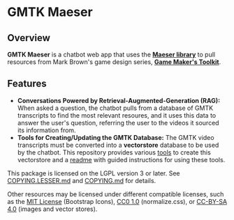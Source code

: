 # GMTK Maeser
## Overview
**GMTK Maeser** is a chatbot web app that uses the [**Maeser library**](https://github.com/byu-cpe/Maeser) to pull resources from Mark Brown's game design series, [**Game Maker's Toolkit**](https://www.youtube.com/playlist?list=PLc38fcMFcV_s7Lf6xbeRfWYRt7-Vmi_X9).

## Features
- **Conversations Powered by Retrieval-Augmented-Generation (RAG):** When asked a question, the chatbot pulls from a database of GMTK transcripts to find the most relevant resoures, and it uses this data to answer the user's question, referring the user to the videos it sourced its information from.
- **Tools for Creating/Updating the GMTK Database:** The GMTK video transcripts must be converted into a **vectorstore** database to be used by the chatbot. This repository provides various [tools](./tools/) to create this vectorstore and a [readme](./tools/readme.md) with guided instructions for using these tools.

This package is licensed on the LGPL version 3 or later.
See [COPYING.LESSER.md](COPYING.LESSER.md) and [COPYING.md](COPYING.md) for details.

Other resources may be licensed under different compatible licenses, such as the [MIT License](https://opensource.org/license/mit) (Bootstrap Icons), [CC0 1.0](https://creativecommons.org/publicdomain/zero/1.0/legalcode) (normalize.css), or [CC-BY-SA 4.0](https://creativecommons.org/licenses/by-sa/4.0/legalcode.en) (images and vector stores).
